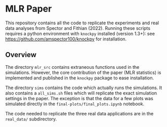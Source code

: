 # MLR Paper

This repository contains all the code to replicate the experiments and real data analyses from Spector and Fithian (2022). Running these scripts requires a python environment with ``knockpy`` installed (version 1.3+): see https://github.com/amspector100/knockpy for installation.

## Overview

The directory ``mlr_src`` contains extraneous functions used in the simulations. However, the core contribution of the paper (MLR statistics) is implemented and published in the ``knockpy`` package to ease installation. 

The directory ``sims`` contains the code which actually runs the simulations. It also contains a ``all_sims.sh`` files which will replicate the exact simulation settings in the paper. The exception is that the data for a few plots was simulated directly in the ``final-plots/final_plots.ipynb`` notebook.

The code needed to replicate the three real data applications are in the ``real_data/`` subdirectory.